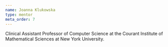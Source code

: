 ```yaml
---
name: Joanna Klukowska
type: mentor
meta_order: 7
---
```

<!-- position: Faculty Mentor -->
Clinical Assistant Professor of Computer Science at the Courant Institute of Mathematical Sciences at New York University.
